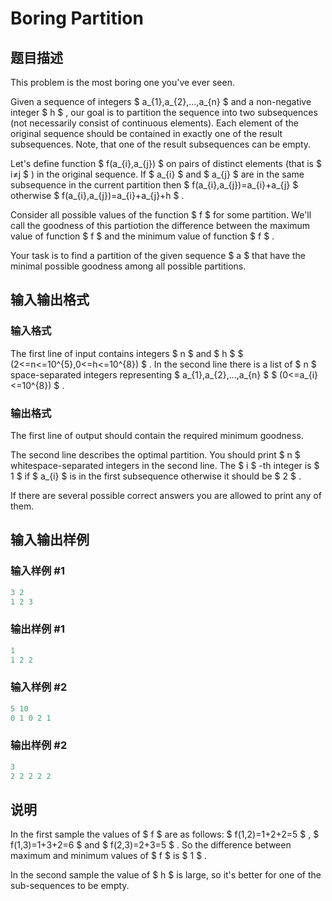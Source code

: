 # Boring Partition

## 题目描述

This problem is the most boring one you've ever seen.

Given a sequence of integers $ a_{1},a_{2},...,a_{n} $ and a non-negative integer $ h $ , our goal is to partition the sequence into two subsequences (not necessarily consist of continuous elements). Each element of the original sequence should be contained in exactly one of the result subsequences. Note, that one of the result subsequences can be empty.

Let's define function $ f(a_{i},a_{j}) $ on pairs of distinct elements (that is $ i≠j $ ) in the original sequence. If $ a_{i} $ and $ a_{j} $ are in the same subsequence in the current partition then $ f(a_{i},a_{j})=a_{i}+a_{j} $ otherwise $ f(a_{i},a_{j})=a_{i}+a_{j}+h $ .

Consider all possible values of the function $ f $ for some partition. We'll call the goodness of this partiotion the difference between the maximum value of function $ f $ and the minimum value of function $ f $ .

Your task is to find a partition of the given sequence $ a $ that have the minimal possible goodness among all possible partitions.

## 输入输出格式

### 输入格式

The first line of input contains integers $ n $ and $ h $ $ (2<=n<=10^{5},0<=h<=10^{8}) $ . In the second line there is a list of $ n $ space-separated integers representing $ a_{1},a_{2},...,a_{n} $ $ (0<=a_{i}<=10^{8}) $ .

### 输出格式

The first line of output should contain the required minimum goodness.

The second line describes the optimal partition. You should print $ n $ whitespace-separated integers in the second line. The $ i $ -th integer is $ 1 $ if $ a_{i} $ is in the first subsequence otherwise it should be $ 2 $ .

If there are several possible correct answers you are allowed to print any of them.

## 输入输出样例

### 输入样例 #1

```cpp
3 2
1 2 3

```
### 输出样例 #1

```cpp
1
1 2 2 

```
### 输入样例 #2

```cpp
5 10
0 1 0 2 1

```
### 输出样例 #2

```cpp
3
2 2 2 2 2 

```
## 说明

In the first sample the values of $ f $ are as follows: $ f(1,2)=1+2+2=5 $ , $ f(1,3)=1+3+2=6 $ and $ f(2,3)=2+3=5 $ . So the difference between maximum and minimum values of $ f $ is $ 1 $ .

In the second sample the value of $ h $ is large, so it's better for one of the sub-sequences to be empty.

